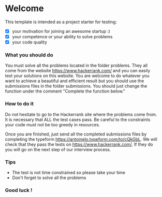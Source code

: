 # Welcome

This template is intended as a project starter for testing:
- [x] your motivation for joining an awesome startup :)
- [x] your competence or your ability to solve problems
- [x] your code quality

### What you should do
You must solve all the problems located in the folder problems. They all come from the website https://www.hackerrank.com/ and you can easily test your solutions on this website. You are welcome to do whatever you want to achieve a beautiful and efficient result but you should use the submissions files in the folder submissions. You should just change the function under the comment "Complete the function below."

### How to do it
Do not hesitate to go to the Hackerrank site where the problems come from. It is necessary that ALL the test cases pass. Be careful to the constraints your code must not be too greedy in resources.

Once you are finished, just send all the completed submissions files by completing the typeform https://antoinelo.typeform.com/to/cQkGbL. We will check that they pass the tests on https://www.hackerrank.com/. If they do you will go on the next step of our interview process.

### Tips
- The test is not time constrained so please take your time
- Don't forget to solve all the problems

### Good luck !
